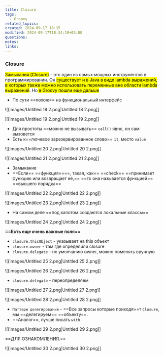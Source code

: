 ```yaml
---
title: Closure
tags:
  - Groovy
related_topics: 
created: 2024-09-17 18:15
modified: 2024-09-17T18:34:10+03:00
questions: 
notes: 
links: 
---
```


### Closure

<mark class="hltr-red">Замыкания (Closure)</mark> - это один из самых мощных инструментов в программировании. Он <mark class="hltr-yellow">существует и в Java в виде lambda выражений, в которых также можно использовать переменные вне области lambda выражений</mark>. Но<mark class="hltr-green2"> в Groovy пошли еще дальше</mark>

- По сути ==похож== на функциональный интерфейс

![[images/Untitled 18 2.png|Untitled 18 2.png]]

![[images/Untitled 19 2.png|Untitled 19 2.png]]

- Для простоты ==можно не вызывать== `call()` явно, он сам вызовется
- Есть к==лючевое зарезервированное слово== `it`, место `value`

![[images/Untitled 20 2.png|Untitled 20 2.png]]

![[images/Untitled 21 2.png|Untitled 21 2.png]]

- Замыкание
- ==Если== ==функция====, такая, как== ==check== ==принимает функцию или возвращает её,== ==то она называется функцией== ==высшего порядка==

![[images/Untitled 22 2.png|Untitled 22 2.png]]

![[images/Untitled 23 2.png|Untitled 23 2.png]]

- На самом деле ==под капотом создаются локальные классы==

![[images/Untitled 24 2.png|Untitled 24 2.png]]

  

**==Есть еще очень важные поля==**

- `closure.thisObject` - указывает на this объект
- `closure.owner` - там где определили closure
- `closure.delegate` - по умолчанию owner, можно поменять вручную

![[images/Untitled 25 2.png|Untitled 25 2.png]]

![[images/Untitled 26 2.png|Untitled 26 2.png]]

- `closure.delegate` - переопределяем

![[images/Untitled 27 2.png|Untitled 27 2.png]]

![[images/Untitled 28 2.png|Untitled 28 2.png]]

- `Паттерн делегирования` - ==Все запросы которые приходя==т `Closure`, мы ==делегируем== ==объекту==.
- ==Аналог==, лучше писать `with`

![[images/Untitled 29 2.png|Untitled 29 2.png]]

  

==ДЛЯ ОЗНАКОМЛЕНИЯ.==

![[images/Untitled 30 2.png|Untitled 30 2.png]]
